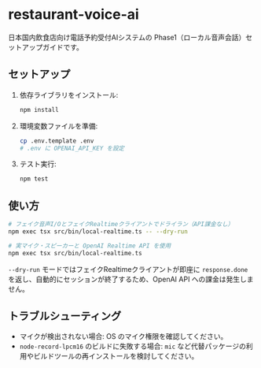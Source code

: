 # restaurant-voice-ai

日本国内飲食店向け電話予約受付AIシステムの Phase1（ローカル音声会話）セットアップガイドです。

## セットアップ

1. 依存ライブラリをインストール:
   ```bash
   npm install
   ```
2. 環境変数ファイルを準備:
   ```bash
   cp .env.template .env
   # .env に OPENAI_API_KEY を設定
   ```
3. テスト実行:
   ```bash
   npm test
   ```

## 使い方

```bash
# フェイク音声I/OとフェイクRealtimeクライアントでドライラン（API課金なし）
npm exec tsx src/bin/local-realtime.ts -- --dry-run

# 実マイク・スピーカーと OpenAI Realtime API を使用
npm exec tsx src/bin/local-realtime.ts
```

`--dry-run` モードではフェイクRealtimeクライアントが即座に `response.done` を返し、自動的にセッションが終了するため、OpenAI API への課金は発生しません。

## トラブルシューティング

- マイクが検出されない場合: OS のマイク権限を確認してください。
- `node-record-lpcm16` のビルドに失敗する場合: `mic` など代替パッケージの利用やビルドツールの再インストールを検討してください。

